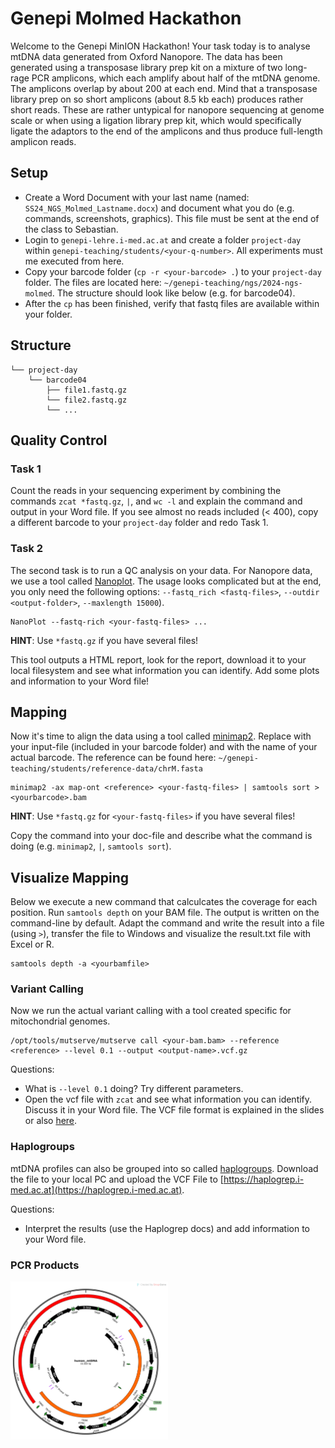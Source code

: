 # Genepi Molmed Hackathon
Welcome to the Genepi MinION Hackathon! 
Your task today is to analyse mtDNA data generated from Oxford Nanopore. The data has been generated using a transposase library prep kit on a mixture of two long-rage PCR amplicons, which each amplify about half of the mtDNA genome. The amplicons overlap by about 200 at each end. 
Mind that a transposase library prep on so short amplicons (about 8.5 kb each) produces rather short reads. These are rather untypical for nanopore sequencing at genome scale or when using a ligation library prep kit, which would specifically ligate the adaptors to the end of the amplicons and thus produce full-length amplicon reads.

## Setup
* Create a Word Document with your last name (named: `SS24_NGS_Molmed_Lastname.docx`) and document what you do (e.g. commands, screenshots, graphics). This file must be sent at the end of the class to Sebastian. 
* Login to `genepi-lehre.i-med.ac.at` and create a folder `project-day` within  `genepi-teaching/students/<your-q-number>`. All experiments must me executed from here. 
* Copy your barcode folder (`cp -r <your-barcode> .`) to your `project-day` folder. The files are located here: `~/genepi-teaching/ngs/2024-ngs-molmed`. The structure should look like below (e.g. for barcode04).
* After the `cp` has been finished, verify that fastq files are available within your folder.  

## Structure
```
└── project-day
    └── barcode04
        ├── file1.fastq.gz
        └── file2.fastq.gz
        └── ...
```
## Quality Control

### Task 1 
Count the reads in your sequencing experiment by combining the commands `zcat *fastq.gz`, `|`, and `wc -l` and explain the command and output in your Word file. If you see almost no reads included (< 400), copy a different barcode to your `project-day` folder and redo Task 1. 

### Task 2
The second task is to run a QC analysis on your data. For Nanopore data, we use a tool called [Nanoplot](https://github.com/wdecoster/NanoPlot?tab=readme-ov-file#usage). The usage looks complicated but at the end, you only need the following options: `--fastq_rich <fastq-files>`, `--outdir <output-folder>`, `--maxlength 15000`).
```
NanoPlot --fastq-rich <your-fastq-files> ...
``` 
**HINT**: Use `*fastq.gz` if you have several files!

This tool outputs a HTML report, look for the report, download it to your local filesystem and see what information you can identify. Add some plots and information to your Word file!

## Mapping

Now it's time to align the data using a tool called [minimap2](https://github.com/lh3/minimap2). Replace <your-fastq-file> with your input-file (included in your barcode folder) and <yourbarcode> with the name of your actual barcode. The reference can be found here: `~/genepi-teaching/students/reference-data/chrM.fasta`

```
minimap2 -ax map-ont <reference> <your-fastq-files> | samtools sort > <yourbarcode>.bam
```
**HINT**: Use `*fastq.gz` for `<your-fastq-files>` if you have several files!

Copy the command into your doc-file and describe what the command is doing (e.g. `minimap2`, `|`, `samtools sort`).

## Visualize Mapping
Below we execute a new command that calculcates the coverage for each position. Run `samtools depth` on your BAM file. The output is written on the command-line by default. Adapt the command and write the result into a file (using `>`), transfer the file to Windows and visualize the result.txt file with Excel or R.
```
samtools depth -a <yourbamfile> 
```
      
### Variant Calling
Now we run the actual variant calling with a tool created specific for mitochondrial genomes.
```
/opt/tools/mutserve/mutserve call <your-bam.bam> --reference <reference> --level 0.1 --output <output-name>.vcf.gz
```

Questions: 
* What is `--level 0.1` doing? Try different parameters.
* Open the vcf file with `zcat` and see what information you can identify. Discuss it in your Word file. The VCF file format is explained in the slides or also [here](https://en.wikipedia.org/wiki/Variant_Call_Format).

### Haplogroups
mtDNA profiles can also be grouped into so called [haplogroups](https://en.wikipedia.org/wiki/Human_mitochondrial_DNA_haplogroup). Download the file to your local PC and upload the VCF File to [https://haplogrep.i-med.ac.at](https://haplogrep.i-med.ac.at).

Questions: 
* Interpret the results (use the Haplogrep docs) and add information to your Word file.  

### PCR Products
<img src="../images/human_mtDNA_Map_wPCR.png"  width=50% height=50%>